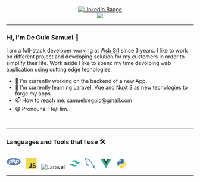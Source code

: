 <div id="badges" align="center">
  <a href="https://it.linkedin.com/in/samuel-de-guio-a2b954190">
    <img src="https://img.shields.io/badge/LinkedIn-blue?style=for-the-badge&logo=linkedin&logoColor=white" alt="LinkedIn Badge"/>
  </a>
</div>
<div align="center">
  <img height="400px" src="https://i.pinimg.com/originals/54/c9/af/54c9af226721e95539a5cd9592d635bb.gif" />
</div>

---

### Hi, I'm De Guio Samuel 👋

I am a full-stack developer working at [Wsb Srl](https://www.wesellbrain.com/) since 3 years. I like to work on different project and developing solution for my customers in order to simplify their life. Work aside I like to spend my time devolping web application using cutting edge tecnologies. 

- 🔭 I’m currently working on the backend of a new App.
- 🌱 I’m currently learning Laravel, Vue and Nuxt 3 as new tecnologies to forge my apps.
- 📫 How to reach me: samueldeguio@gmail.com
- 😄 Pronouns: He/Him.

<br>

---

### Languages and Tools that I use 🛠️
<img title="PHP" alt="PHP" width="40px" src="https://github.com/devicons/devicon/blob/master/icons/php/php-plain.svg" />&nbsp;&nbsp;
<img  title="Javascript" alt="Javascript" width="30px" src="https://github.com/devicons/devicon/blob/master/icons/javascript/javascript-original.svg" />&nbsp;&nbsp;
<img  title="Laravel" alt="Laravel" width="25px" src="https://laravel.com/img/logomark.min.svg" />&nbsp;&nbsp;
<img  title="Tailwind Css" alt="TailwindCss" width="30px" src="https://github.com/devicons/devicon/blob/master/icons/tailwindcss/tailwindcss-plain.svg" />&nbsp;&nbsp;
<img  title="Mysql" alt="Mysql" width="30px" src="https://github.com/devicons/devicon/blob/master/icons/mysql/mysql-plain.svg" />&nbsp;&nbsp;
<img  title="Vue" alt="Vue" width="30px" src="https://github.com/devicons/devicon/blob/master/icons/vuejs/vuejs-original.svg" />&nbsp;&nbsp;
<img  title="Python" alt="Python" width="30px" src="https://github.com/devicons/devicon/blob/master/icons/python/python-original.svg" />&nbsp;&nbsp;

---

